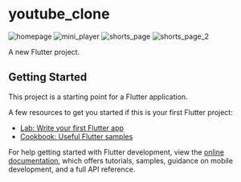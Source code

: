 # youtube_clone

![homepage](https://user-images.githubusercontent.com/115658787/209850626-83fda172-0677-4970-8a9f-6e1fcbceae66.PNG)
![mini_player](https://user-images.githubusercontent.com/115658787/209850841-fea02907-0e22-40ba-ad75-ee4d7beeb296.PNG)
![shorts_page](https://user-images.githubusercontent.com/115658787/209850870-db8a62ae-d9a0-481d-be3a-ba1e4b81a6cd.PNG)
![shorts_page_2](https://user-images.githubusercontent.com/115658787/209850887-bb75a6fb-c401-4b65-a13a-571ed5791da6.PNG)


A new Flutter project.

## Getting Started

This project is a starting point for a Flutter application.

A few resources to get you started if this is your first Flutter project:

- [Lab: Write your first Flutter app](https://docs.flutter.dev/get-started/codelab)
- [Cookbook: Useful Flutter samples](https://docs.flutter.dev/cookbook)

For help getting started with Flutter development, view the
[online documentation](https://docs.flutter.dev/), which offers tutorials,
samples, guidance on mobile development, and a full API reference.
